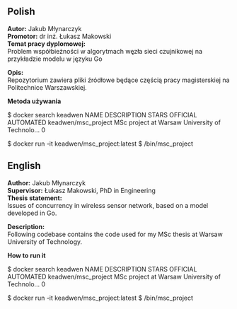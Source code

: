 ## Polish
**Autor:** Jakub Młynarczyk \
**Promotor:** dr inż. Łukasz Makowski \
**Temat pracy dyplomowej:** \
Problem współbieżności w algorytmach węzła sieci czujnikowej na przykładzie modelu w języku Go

**Opis:** \
Repozytorium zawiera pliki źródłowe będące częścią pracy magisterskiej na Politechnice Warszawskiej.

**Metoda używania**

$ docker search keadwen
NAME                  DESCRIPTION                                     STARS               OFFICIAL            AUTOMATED
keadwen/msc_project   MSc project at Warsaw University of Technolo…   0                                       

$ docker run -it keadwen/msc_project:latest
$ /bin/msc_project

## English
**Author:** Jakub Młynarczyk \
**Supervisor:** Łukasz Makowski, PhD in Engineering\
**Thesis statement:** \
Issues of concurrency in wireless sensor network, based on a model developed in Go.

**Description:** \
Following codebase contains the code used for my MSc thesis at Warsaw University of Technology.

**How to run it**

$ docker search keadwen
NAME                  DESCRIPTION                                     STARS               OFFICIAL            AUTOMATED
keadwen/msc_project   MSc project at Warsaw University of Technolo…   0                                       

$ docker run -it keadwen/msc_project:latest
$ /bin/msc_project
